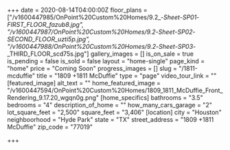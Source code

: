 +++
date = 2020-08-14T04:00:00Z
floor_plans = ["/v1600447985/OnPoint%20Custom%20Homes/9.2_-_Sheet_-_SP01_-_FIRST_FLOOR_fazub8.jpg", "/v1600447987/OnPoint%20Custom%20Homes/9.2_-_Sheet_-_SP02_-_SECOND_FLOOR_uzti5p.jpg", "/v1600447988/OnPoint%20Custom%20Homes/9.2_-_Sheet_-_SP03_-_THIRD_FLOOR_scd75s.jpg"]
gallery_images = []
is_on_sale = true
is_pending = false
is_sold = false
layout = "home-single"
page_kind = "home"
price = "Coming Soon"
progress_images = []
slug = "/1811-mcduffie"
title = "1809 +1811 McDuffie"
type = "page"
video_tour_link = ""
[featured_image]
alt_text = ""
home_featured_image = "/v1600447594/OnPoint%20Custom%20Homes/1809_1811_McDuffie_Front_Rendering_9.17.20_wgqn0g.png"
[home_specifics]
bathrooms = "3.5"
bedrooms = "4"
description_of_home = ""
how_many_cars_garage = "2"
lot_square_feet = "2,500"
square_feet = "3,406"
[location]
city = "Houston"
neighboorhood = "Hyde Park"
state = "TX"
street_address = "1809 +1811 McDuffie"
zip_code = "77019"

+++
